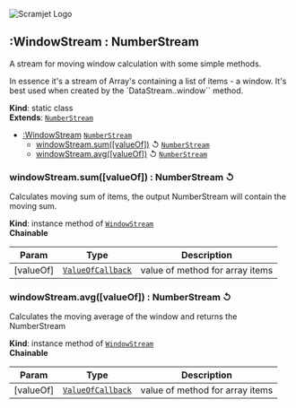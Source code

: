 ![Scramjet Logo](https://scramjet.org/logos/scramjet-logo-light.svg)

<a name="module_scramjet.WindowStream"></a>

## :WindowStream : NumberStream
A stream for moving window calculation with some simple methods.

In essence it's a stream of Array's containing a list of items - a window.
It's best used when created by the `DataStream..window`` method.

**Kind**: static class  
**Extends**: [<code>NumberStream</code>](number-stream.md#module_scramjet.NumberStream)  

* [:WindowStream](#module_scramjet.WindowStream)  [<code>NumberStream</code>](number-stream.md#module_scramjet.NumberStream)
    * [windowStream.sum([valueOf])](#module_scramjet.WindowStream+sum) ↺ [<code>NumberStream</code>](number-stream.md#module_scramjet.NumberStream)
    * [windowStream.avg([valueOf])](#module_scramjet.WindowStream+avg) ↺ [<code>NumberStream</code>](number-stream.md#module_scramjet.NumberStream)

<a name="module_scramjet.WindowStream+sum"></a>

### windowStream.sum([valueOf]) : NumberStream ↺
Calculates moving sum of items, the output NumberStream will contain the moving sum.

**Kind**: instance method of [<code>WindowStream</code>](#module_scramjet.WindowStream)  
**Chainable**  

| Param | Type | Description |
| --- | --- | --- |
| [valueOf] | [<code>ValueOfCallback</code>](definitions.md#module_scramjet..ValueOfCallback) | value of method for array items |

<a name="module_scramjet.WindowStream+avg"></a>

### windowStream.avg([valueOf]) : NumberStream ↺
Calculates the moving average of the window and returns the NumberStream

**Kind**: instance method of [<code>WindowStream</code>](#module_scramjet.WindowStream)  
**Chainable**  

| Param | Type | Description |
| --- | --- | --- |
| [valueOf] | [<code>ValueOfCallback</code>](definitions.md#module_scramjet..ValueOfCallback) | value of method for array items |

